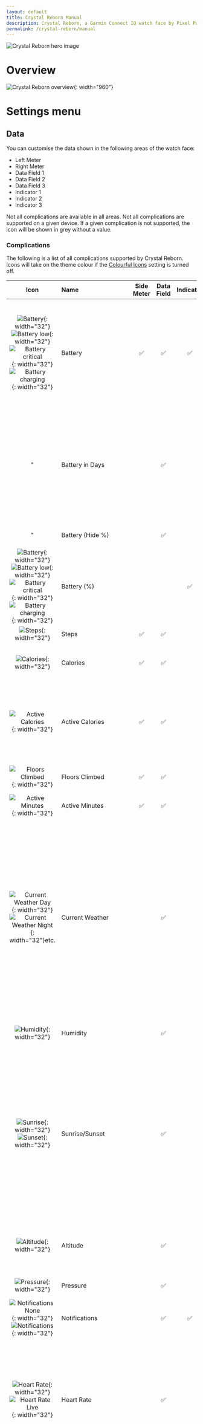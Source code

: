 ```yaml
---
layout: default
title: Crystal Reborn Manual
description: Crystal Reborn, a Garmin Connect IQ watch face by Pixel Pathos
permalink: /crystal-reborn/manual
---
```

![Crystal Reborn hero image](/images/crystal-reborn/hero-image.png)

# Overview

![Crystal Reborn overview](/images/crystal-reborn/manual-overview.png){: width="960"}

# Settings menu

## Data

You can customise the data shown in the following areas of the watch face:
- Left Meter
- Right Meter
- Data Field 1
- Data Field 2
- Data Field 3
- Indicator 1
- Indicator 2
- Indicator 3

Not all complications are available in all areas. Not all complications are supported on a given device. If a given complication is not supported, the icon will be shown in grey without a value.

### Complications

The following is a list of all complications supported by Crystal Reborn. Icons will take on the theme colour if the [Colourful Icons](#colourful-icons) setting is turned off.

| Icon | Name | Side Meter | Data Field | Indicator | Description |
| :--: | :--- | :--------: | :--------: | :-------: | :---------- |
| ![Battery](/images/crystal-reborn/icons/battery@2x.png){: width="32"}![Battery low](/images/crystal-reborn/icons/battery-low@2x.png){: width="32"}![Battery critical](/images/crystal-reborn/icons/battery-critical@2x.png){: width="32"}![Battery charging](/images/crystal-reborn/icons/battery-charge@2x.png){: width="32"} | Battery | ✅ | ✅ | ✅ | Yellow warning shown at 20%. Red warning shown at 10%. Charging always shown in green, with charging symbol. Side meter and data field shows remaining battery % value. |
| " | Battery in Days | | ✅ | | Data field shows estimated remaining battery in days.<br><br>Some older watches do not support battery in days; remaining % will be shown instead. |
| " | Battery (Hide %) | | ✅ | | Data field shows icon only. |
| ![Battery](/images/crystal-reborn/icons/battery-percent@2x.png){: width="32"}![Battery low](/images/crystal-reborn/icons/battery-percent-low@2x.png){: width="32"}![Battery critical](/images/crystal-reborn/icons/battery-percent-critical@2x.png){: width="32"}![Battery charging](/images/crystal-reborn/icons/battery-percent-charge@2x.png){: width="32"} | Battery (%) | | | ✅ | Indicator only. Charging always shown in green, with + symbol. |
| ![Steps](/images/crystal-reborn/icons/steps@2x.png){: width="32"} | Steps | ✅ | ✅ | | |
| ![Calories](/images/crystal-reborn/icons/calories@2x.png){: width="32"} | Calories | ✅ | ✅ | | [Calories Goal](#calories-goal) for side meter is set manually via separate setting. |
| ![Active Calories](/images/crystal-reborn/icons/calories@2x.png){: width="32"} | Active Calories | ✅ | ✅ | | Estimate of active calories, based on gender, age, height, weight, and total calories. Side meter uses same [Calories Goal](#calories-goal) as above. |
| ![Floors Climbed](/images/crystal-reborn/icons/floors-climbed@2x.png){: width="32"} | Floors Climbed | ✅ | ✅ | | Only supported by watches with barometers. |
| ![Active Minutes](/images/crystal-reborn/icons/active-minutes@2x.png){: width="32"} | Active Minutes | ✅ | ✅ | | |
| ![Current Weather Day](/images/crystal-reborn/icons/weather-day@2x.png){: width="32"}![Current Weather Night](/images/crystal-reborn/icons/weather-night@2x.png){: width="32"}etc. | Current Weather | | ✅ | | Most watches default to Garmin Weather as data source. OpenWeather is also supported, and is the only data source if Garmin Weather is not supported. See [OpenWeather](#openweather) section for more details. <br><br>Temperature in **celcius** (metric) or **farenheit** (statute), depending on watch units setting. |
| ![Humidity](/images/crystal-reborn/icons/humidity@2x.png){: width="32"} | Humidity | | ✅ | | Value from the same data source as weather. |
| ![Sunrise](/images/crystal-reborn/icons/sunrise@2x.png){: width="32"}![Sunset](/images/crystal-reborn/icons/sunset@2x.png){: width="32"}| Sunrise/Sunset | | ✅ | | Times taken from Garmin Weather if supported.<br><br>On older watches without Garmin Weather support e.g. fēnix® 5 Plus, you will need to **acquire a GPS lock by starting an activity**. Sunrise/sunset will then be calculated for the current date and location. |
| ![Altitude](/images/crystal-reborn/icons/altitude@2x.png){: width="32"} | Altitude | | ✅ | | Altitude in **metres** (metric) or **feet** (statute), depending on watch units setting. |
| ![Pressure](/images/crystal-reborn/icons/pressure@2x.png){: width="32"} | Pressure | | ✅ | | Pressure shown in **millibars**. |
| ![Notifications None](/images/crystal-reborn/icons/notifications-none@2x.png){: width="32"}![Notifications](/images/crystal-reborn/icons/notifications@2x.png){: width="32"} | Notifications | | ✅ | ✅ | Dot shown if there are any unread notifications on the phone. |
| ![Heart Rate](/images/crystal-reborn/icons/hr@2x.png){: width="32"}![Heart Rate Live](/images/crystal-reborn/icons/hr-live@2x.png){: width="32"} | Heart Rate | | ✅ | | In high-power mode after tap/gesture, HR updates every second, and dot flashes.<br><br>In low-power mode (AOD on AMOLED, always-active on MIP), HR updates every minute, and dot is hidden.|
| " | Heart Rate Live 5s | | ✅ | | As above, except that when MIP devices enter low power/always-active mode, HR updates (and dot flashes) every 5 seconds. This is to save power in always-active mode.<br><br>AMOLED devices do not support per-second updates when AOD is active. |
| ![Weekly Run Distance](/images/crystal-reborn/icons/run-distance@2x.png){: width="32"} | Weekly Run Distance | | ✅ | | Distance shown in **kilometres** (metric) or **miles** (statute), depending on watch units setting. |
| ![Weekly Bike Distance](/images/crystal-reborn/icons/bike-distance@2x.png){: width="32"} | Weekly Bike Distance | | ✅ | | Distance shown in **kilometres** (metric) or **miles** (statute), depending on watch units setting. |
| ![Recovery Time](/images/crystal-reborn/icons/recovery-time@2x.png){: width="32"} | Recovery Time | ✅ | ✅ | | Maximum value is 4 days, used as maximum value on side meter. |
| ![Stress](/images/crystal-reborn/icons/stress@2x.png){: width="32"} | Stress | ✅ | ✅ | | Unitless value from 0 to 100. |
| ![Body Battery](/images/crystal-reborn/icons/body-battery@2x.png){: width="32"} | Body Battery | ✅ | ✅ | | If current value is not available, an historical value up to 10 minutes old will be shown. |
| ![Run VO2 Max](/images/crystal-reborn/icons/vo2-max-run@2x.png){: width="32"} | Run VO2 Max | ✅ | ✅ | | |
| ![Bike VO2 Max](/images/crystal-reborn/icons/vo2-max-bike@2x.png){: width="32"} | Bike VO2 Max | ✅ | ✅ | | |
| ![Oxygen Saturation](/images/crystal-reborn/icons/o2-sat@2x.png){: width="32"} | Oxygen Saturation | ✅ | ✅ | | |
| ![Respiration Rate](/images/crystal-reborn/icons/resp-rate@2x.png){: width="32"} | Respiration Rate | | ✅ | | |
| ![Solar Input](/images/crystal-reborn/icons/solar-charge@2x.png){: width="32"} | Solar Charge | | ✅ | | Solar watches only. |
| ![Thermometer](/images/crystal-reborn/icons/temperature@2x.png){: width="32"} | Thermometer | | ✅ | | As measured by the watch, unrelated to weather forecast temperature. |
| ![Wheelchair Pushes](/images/crystal-reborn/icons/wheelchair-pushes@2x.png){: width="32"} | Wheelchair Pushes | ✅ | ✅ | | In wheelchair mode only. |
| ![Distance](/images/crystal-reborn/icons/distance@2x.png){: width="32"} | Distance | | ✅ | | Distance shown in **kilometres** (metric) or **miles** (statute), depending on watch units setting. |
| ![Alarms](/images/crystal-reborn/icons/alarms@2x.png){: width="32"} | Alarms | | ✅ | ✅ | Icon shown in grey if no alarms are set. |
| ![Bluetooth Disconnected](/images/crystal-reborn/icons/bluetooth-none@2x.png){: width="32"}![Bluetooth](/images/crystal-reborn/icons/bluetooth@2x.png){: width="32"} | Bluetooth | | | ✅ | Whether Bluetooth connection to phone is available. |
| ![Bluetooth Disconnected](/images/crystal-reborn/icons/bluetooth-none@2x.png){: width="32"}![Bluetooth](/images/crystal-reborn/icons/bluetooth@2x.png){: width="32"}![Notifications](/images/crystal-reborn/icons/notifications@2x.png){: width="32"} | Bluetooth/Notifications | | | ✅ | If Bluetooth is disconnected, shows grey Bluetooth icon.<br><br>If Bluetooth is connected and there are no notifications, shows coloured Bluetooth icon.<br><br>If Bluetooth is connected and there are notifications, shows notifications icon with dot. |

## Colour

### Theme

The theme colour changes the base colour of major elements of the watch face: the time, the side meters and the move bar. If the [Colourful Icons](#colourful-icons) setting is turned off, then all icons will take on the theme colour.

Theme colours either have a dark (black) or light (white) background. In order to protect battery life, AMOLED devices only support dark themes.

| ![Dark Theme](/images/crystal-reborn/dark-theme.png){: width="125"} | ![Dark Theme AOD](/images/crystal-reborn/dark-theme-aod.png){: width="125"} | ![Light Theme (MIP only)](/images/crystal-reborn/light-theme-mip-only.png){: width="125"} |
| :-: | :-: | :-: | :-: |
| Dark Theme | Dark Theme AOD | Light Theme (MIP only) |

### Colour Gradients

Show a colour gradient on the time, and for AMOLED devices, on the side meters and move bar.

| ![Colour Gradients On (AMOLED)](/images/crystal-reborn/colour-gradients-on-amoled.png){: width="125"} | ![Colour Gradients Off (AMOLED)](/images/crystal-reborn/colour-gradients-off-amoled.png){: width="125"} | ![Colour Gradients On (MIP)](/images/crystal-reborn/colour-gradients-on-mip.png){: width="125"} | ![Colour Gradients Off (MIP)](/images/crystal-reborn/colour-gradients-off-mip.png){: width="125"} |
| :-: | :-: | :-: | :-: |
| Colour Gradients On (AMOLED) | Colour Gradients Off (AMOLED) | Colour Gradients On (MIP) | Colour Gradients Off (MIP) |

### Colourful Icons

If turned **on**, each icon will be assigned a specific colour to make it stand out. If turned **off**, all icons will take on the theme colour.

### Hours Colour

There are three possible options for the colour of the hours digits:

| Option | Description |
| ------ | ----------- |
| (From Theme) | The hours digits take on the colour of the selected theme. |
| Mono Highlight | The hours digits are shown in monochrome (greyscale), with **maximum contrast** relative to the background i.e. in white for a dark theme, or in black for a light theme. |
| Mono | The hours digits are shown in monochrome (greyscale), with **medium contrast** relative to the background i.e. in light grey for a dark theme, or in dark grey for a light theme. |

### Minutes Colour

As above, except affecting the minutes digits.

## Style

### Meter Style

The settings controls the appearance of the segments for both side meters.

| Option | Description |
| ------ | ----------- |
| All Segments | Both the filled (theme colour) and unfilled (grey) segments of the meter are shown individually, with smaller gaps between the minor divisions, and larger gaps between the major divisions. |
| All Segments (Merged) | All filled segments are merged into a single segement, and all unfilled segments are merged into a single segment. |
| Filled Segments | Only the filled segments are shown, as individual segments. Unfilled segments are completely hidden. |
| Filled Segments (Merged) | Only the filled segments are shown, merged into a single segment. Unfilled segments are completely hidden.|
| Hidden | All segments are completely hidden. |

### Meter Digits Style

This setting controls which values are shown for both side meters.

| Option | Description |
| ------ | ----------- |
| Current/Target | Both current and target (goal) values are shown. |
| Current | Only current value is shown. Note that the target value is always hidden in AOD mode. |
| Hidden | Both values are hidden; only the icon is shown. |

### Move Bar Style

This setting controls the appearance of the move bar.

| Option | Description |
| ------ | ----------- |
| All Segments | Both filled (theme colour) and unfilled (grey) segments are shown. |
| Filled Segments | Only the filled segments are shown. Note that if no segments are filled, then this option will result in the move bar being completely invisible. |
| Hidden | Move bar is completely hidden. |

## Always On

Always On Display (AOD) is a low power mode supported by AMOLED devices only, where the watch face shows a simplified display in order to save battery. Always On needs to be enabled in the general settings menu on the watch, or else the watch will turn off the display after a period of inactivity, instead of entering Always On.

The general settings menu also allows you to change the timeout (delay) before the watch enters Always On mode.

In Crystal Reborn, you can independently control which elements are shown in Always On mode:

- Meters
- Meter Digits
- Data Fields
- Indicators
- Move Bar

Note that in Always On mode, in order to save battery, the side meter and move bar segments are made thinner, the goal values for the side meters are hidden, and seconds are hidden.

### Calories Goal

This is used as the goal (target) value when either **Calories** or **Active Calories** complications are shown in a side meter - the same value is used for both. While the default is 2,000 calories, this should not be interpreted as any kind of recommendation.

### Hide Hours Leading Zero

When turned on, if the hours begin with a zero, it will be hidden. Here is how the the setting affects the time display, in conjunction with the 12-/24-hour time format setting:

| Time | Leading Zero Off (12-hour) | Leading Zero On (12-hour) | Leading Zero Off (24-hour) | Leading Zero On (24-hour) |
| --- | :-: | :-: | :-: | :-: |
| 6am | **6**00 A | **06**00 A | **6**00 | **06**00 |
| noon | **12**00 P | **12**00 P | **12**00 | **12**00 |
| 6pm | **6**00 P | **06**00 P | **18**00 | **18**00 |
| midnight | **0**00 A | **00**00 A | **0**00 | **00**00 |

The 12-/24-hour time format setting can be changed via the general settings menu on the watch. There is no separate setting for this in Crystal Reborn.

### Hide Seconds

If turned on, the seconds display will be hidden, and the move bar will extend to fill the space.

Note that in Always On mode, seconds are always hidden.

### App Version

The version number of Crystal Reborn currently running on the watch. This is useful for checking whether your watch has updated to the latest version, in case you are waiting for a new feature or fix.

# OpenWeather

### What is OpenWeather?
[OpenWeather](https://openweathermap.org/) is a popular third-party weather service. It is offered as an alternative to Garmin's own built-in weather service, as some users report that OpenWeather provides a more accurate forecast.

### How do I get started?
You will need a free OpenWeather API key, which you then need to enter in the "OpenWeather Key" box in Crystal Reborn's settings in the Connect IQ app.

- **[Sign up for a free OpenWeather account]({{ openweather_sign_up_url }})** if you don't already have one. You will receive an account confirmation e-mail.
- **Click on the "Verify your email" button** in the confirmation e-mail. This will log you in to your OpenWeather account.
- **Click on the "API keys" tab.** You will see that an API key has already been generated for you. Copy, or write down this key.
- **In Crystal Reborn's settings in the Connect IQ app, paste the key into the "OpenWeather Key" box, and save**. Note you can also do this in Garmin Express, but not currently on the watch itself. If you already have an OpenWeather key, you can skip the previous steps and use your existing key here instead.

### With the original Crystal, I didn't have to sign up for an OpenWeather key! What's changed?
The original Crystal used a shared OpenWeather key that was kindly provided by OpenWeather for use under an open source agreement. As Crystal Reborn is no longer open source, it cannot use the shared key.

If you do not wish to sign up for your own OpenWeather key, Crystal Reborn will use data from Garmin Weather, which is supported on most watches.

### How will Crystal Reborn use the OpenWeather API key?
Crystal Reborn uses the "Current weather and forecast" service, and not "One Call" (at the moment).

Crystal Reborn will fetch the latest weather via the internet when detects that the weather data it holds is older than 30 minutes. It will check the age of its data (before making a request) each time you wake your watch.

Additionally, each time you change settings, Crystal Reborn will fetch the latest weather as soon as possible.

Crystal Reborn can access the internet a maximum of once every 5 minutes. **This means you may see a delay, especially when activating OpenWeather for the first time.**

### How do I know OpenWeather is working?
The weather field will now show a coloured dot, indicating the status of the OpenWeather data:

![Crystal Reborn's OpenWeather Status Indication](/images/crystal-reborn/openweather-status-indication.png){: width="239"}

| Dot Colour | Meaning |
| --- | --- |
| <span style="color:#666666">Grey</span> | No internet connection, or other request error. Ensure watch is paired with phone that has internet access. |
| <span style="color:#FFAA00">Yellow</span> | Unknown location, so can't request local weather. Crystal Reborn initially requires a location from Garmin Weather, so ensure watch is paired with a phone that has internet access. Crystal Reborn will store the current location in case a live location is no longer available.<br><br>If you are on an older watch which does not support Garmin Weather e.g. fēnix® 5 Plus, then you will need to **acquire a GPS lock by starting an activity**, before OpenWeather will work. |
| <span style="color:red">Red</span> | Invalid API Key. Check that you have entered a valid OpenWeather key correctly. |
| <span style="color:#FF5500">Orange</span> | Other HTTP error. |
| <span style="color:#00AAFF">Blue</span> | A request to OpenWeather has been queued, and will be made within the next 5 minutes. **If you have just set up OpenWeather, no data will be visible until the initial request has completed.** |
| <span style="color:white">White</span> | Successfully sent a request to OpenWeather; now awaiting response. |
| <span style="color:#00FF00">Green</span> | Up-to-date weather information successfully received. This indication will automatically disappear after 1 minute. |
